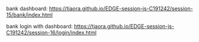 bank dashboard: https://tjaora.github.io/EDGE-session-js-C191242/session-15/bank/index.html 


bank login with dashboard: https://tjaora.github.io/EDGE-session-js-C191242/session-16/login/index.html 

